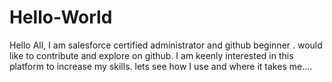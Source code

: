 # Hello-World

Hello All, I am salesforce certified administrator and github beginner . would like to contribute and explore on github.
I am keenly interested in this platform to increase my skills. lets see how I use and where it takes me....

